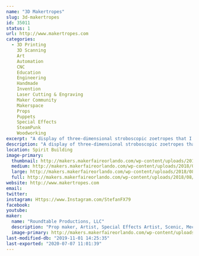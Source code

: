 ```yaml
---
name: "3D Makertropes"
slug: 3d-makertropes
id: 35011
status: 1
url: http://www.makertropes.com
categories:
  - 3D Printing
    3D Scanning
    Art
    Automation
    CNC
    Education
    Engineering
    Handmade
    Invention
    Laser Cutting & Engraving
    Maker Community
    Makerspace
    Props
    Puppets
    Special Effects
    SteamPunk
    Woodworking
excerpt: "A display of three-dimensional stroboscopic zoetropes that I call Makertropes."
description: "A display of three-dimensional stroboscopic zoetropes that I call Makertropes.  This exhibit builds on the successful creation of the Marvelous Mechanical Makey Making Machine created for MFO 2017.  There will be some new creations and upgrades to the animation from what was learned last year.   And some interactive elements as well."
location: Spirit Building
image-primary:
  thumbnail: http://makers.makerfaireorlando.com/wp-content/uploads/2018/08/2017-10-22-15.33.40-150x150.jpg
  medium: http://makers.makerfaireorlando.com/wp-content/uploads/2018/08/2017-10-22-15.33.40-300x169.jpg
  large: http://makers.makerfaireorlando.com/wp-content/uploads/2018/08/2017-10-22-15.33.40-1024x576.jpg
  full: http://makers.makerfaireorlando.com/wp-content/uploads/2018/08/2017-10-22-15.33.40.jpg
website: http://www.makertropes.com
email: 
twitter: 
instagram: Https://www.Instagram.com/StefanFX79
facebook: 
youtube: 
maker:
  name: "Roundtable Productions, LLC"
  description: "Prop maker, Artist, Special Effects Artist, Scenic, Mechanical Engineer, and professional Maker."
  image-primary: http://makers.makerfaireorlando.com/wp-content/uploads/2015/05/WebLogo2sm.png
last-modified-db: "2019-11-01 14:25:35"
last-exported: "2020-07-07 11:01:39"
---
```


